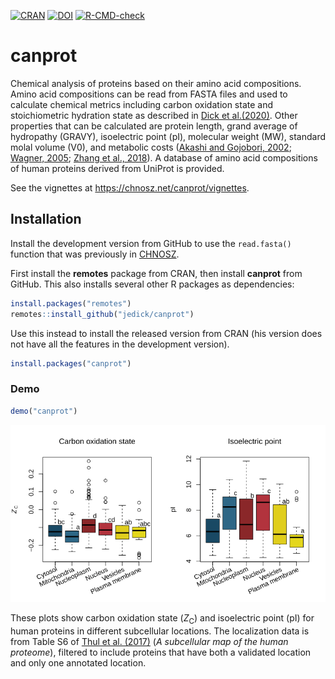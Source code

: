 <!-- badges: start -->
[![CRAN](https://img.shields.io/badge/dynamic/yaml?url=https%3A%2F%2Fcloud.r-project.org%2Fweb%2Fpackages%2Fcanprot%2FDESCRIPTION&query=%24.Version&logo=r&label=CRAN&color=4bc51e)](https://cran.r-project.org/package=canprot)
[![DOI](https://zenodo.org/badge/DOI/10.5281/zenodo.3544985.svg)](https://doi.org/10.5281/zenodo.3544985)
[![R-CMD-check](https://github.com/jedick/canprot/actions/workflows/R-CMD-check.yaml/badge.svg)](https://github.com/jedick/canprot/actions/workflows/R-CMD-check.yaml)
<!-- badges: end -->

# canprot

Chemical analysis of proteins based on their amino acid compositions.
Amino acid compositions can be read from FASTA files and used to calculate chemical metrics
including carbon oxidation state and stoichiometric hydration state as described in [Dick et al.(2020)](https://doi.org/10.5194/bg-17-6145-2020).
Other properties that can be calculated are protein length, grand average of hydropathy (GRAVY), isoelectric point (pI), molecular weight (MW),
standard molal volume (V0), and metabolic costs
([Akashi and Gojobori, 2002](https://doi.org/10.1073/pnas.062526999);
[Wagner, 2005](https://doi.org/10.1093/molbev/msi126);
[Zhang et al., 2018](https://doi.org/10.1038/s41467-018-06461-1)).
A database of amino acid compositions of human proteins derived from UniProt is provided.

See the vignettes at <https://chnosz.net/canprot/vignettes>.

## Installation

Install the development version from GitHub to use the `read.fasta()` function that was previously in [CHNOSZ](https://github.com/jedick/CHNOSZ).

First install the **remotes** package from CRAN, then install **canprot** from GitHub.
This also installs several other R packages as dependencies:

```R
install.packages("remotes")
remotes::install_github("jedick/canprot")
```

Use this instead to install the released version from CRAN (his version does not have all the features in the development version).

```R
install.packages("canprot")
```

### Demo

```R
demo("canprot")
```

<img src="inst/images/canprot.png" alt="Zc and pI for human proteins in subcellular locations" title="canprot demo" width="600px" />

These plots show carbon oxidation state (*Z*<sub>C</sub>) and isoelectric point (pI) for human proteins in different subcellular locations.
The localization data is from Table S6 of [Thul et al. (2017)](https://doi.org/10.1126/science.aal3321) (*A subcellular map of the human proteome*), filtered to include proteins that have both a validated location and only one annotated location.
